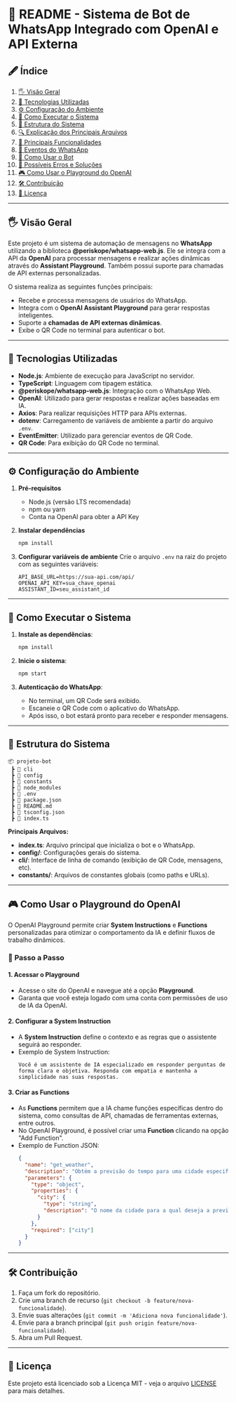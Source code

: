 
# 📙 **README - Sistema de Bot de WhatsApp Integrado com OpenAI e API Externa**

## 🖋️ **Índice**
1. [🖐 Visão Geral](#-visao-geral)
2. [🔧️ Tecnologias Utilizadas](#️-tecnologias-utilizadas)
3. [⚙️ Configuração do Ambiente](#️-configuracao-do-ambiente)
4. [🚀 Como Executar o Sistema](#-como-executar-o-sistema)
5. [📡 Estrutura do Sistema](#-estrutura-do-sistema)
6. [🔍 Explicação dos Principais Arquivos](#-explicacao-dos-principais-arquivos)
7. [🚀 Principais Funcionalidades](#-principais-funcionalidades)
8. [📢 Eventos do WhatsApp](#-eventos-do-whatsapp)
9. [💬 Como Usar o Bot](#-como-usar-o-bot)
10. [🔧️ Possíveis Erros e Soluções](#️-possiveis-erros-e-solucoes)
11. [🎮 Como Usar o Playground do OpenAI](#-como-usar-o-playground-do-openai)
12. [🛠️ Contribuição](#-contribuicao)
13. [📜 Licença](#-licenca)

---

## 🖐 **Visão Geral**
Este projeto é um sistema de automação de mensagens no **WhatsApp** utilizando a biblioteca **@periskope/whatsapp-web.js**. Ele se integra com a API da **OpenAI** para processar mensagens e realizar ações dinâmicas através do **Assistant Playground**. Também possui suporte para chamadas de API externas personalizadas.

O sistema realiza as seguintes funções principais:
- Recebe e processa mensagens de usuários do WhatsApp.
- Integra com o **OpenAI Assistant Playground** para gerar respostas inteligentes.
- Suporte a **chamadas de API externas dinâmicas**.
- Exibe o QR Code no terminal para autenticar o bot.

---

## 🔧️ **Tecnologias Utilizadas**
- **Node.js**: Ambiente de execução para JavaScript no servidor.
- **TypeScript**: Linguagem com tipagem estática.
- **@periskope/whatsapp-web.js**: Integração com o WhatsApp Web.
- **OpenAI**: Utilizado para gerar respostas e realizar ações baseadas em IA.
- **Axios**: Para realizar requisições HTTP para APIs externas.
- **dotenv**: Carregamento de variáveis de ambiente a partir do arquivo `.env`.
- **EventEmitter**: Utilizado para gerenciar eventos de QR Code.
- **QR Code**: Para exibição do QR Code no terminal.

---

## ⚙️ **Configuração do Ambiente**
1. **Pré-requisitos**
   - Node.js (versão LTS recomendada)
   - npm ou yarn
   - Conta na OpenAI para obter a API Key
   
2. **Instalar dependências**
   ```bash
   npm install
   ```

3. **Configurar variáveis de ambiente**
   Crie o arquivo `.env` na raiz do projeto com as seguintes variáveis:
   ```env
   API_BASE_URL=https://sua-api.com/api/
   OPENAI_API_KEY=sua_chave_openai
   ASSISTANT_ID=seu_assistant_id
   ```

---

## 🚀 **Como Executar o Sistema**
1. **Instale as dependências**:
   ```bash
   npm install
   ```

2. **Inicie o sistema**:
   ```bash
   npm start
   ```
   
3. **Autenticação do WhatsApp**:
   - No terminal, um QR Code será exibido.
   - Escaneie o QR Code com o aplicativo do WhatsApp.
   - Após isso, o bot estará pronto para receber e responder mensagens.

---

## 📡 **Estrutura do Sistema**
```
📦 projeto-bot
 ┣ 📂 cli
 ┣ 📂 config
 ┣ 📂 constants
 ┣ 📂 node_modules
 ┣ 📜 .env
 ┣ 📜 package.json
 ┣ 📜 README.md
 ┣ 📜 tsconfig.json
 ┣ 📜 index.ts
```
**Principais Arquivos:**
- **index.ts**: Arquivo principal que inicializa o bot e o WhatsApp.
- **config/**: Configurações gerais do sistema.
- **cli/**: Interface de linha de comando (exibição de QR Code, mensagens, etc).
- **constants/**: Arquivos de constantes globais (como paths e URLs).

---

## 🎮 **Como Usar o Playground do OpenAI**
O OpenAI Playground permite criar **System Instructions** e **Functions** personalizadas para otimizar o comportamento da IA e definir fluxos de trabalho dinâmicos.

### 🔧 **Passo a Passo**

#### 1. **Acessar o Playground**
- Acesse o site do OpenAI e navegue até a opção **Playground**.
- Garanta que você esteja logado com uma conta com permissões de uso de IA da OpenAI.

#### 2. **Configurar a System Instruction**
- A **System Instruction** define o contexto e as regras que o assistente seguirá ao responder.
- Exemplo de System Instruction:
  ```text
  Você é um assistente de IA especializado em responder perguntas de forma clara e objetiva. Responda com empatia e mantenha a simplicidade nas suas respostas.
  ```

#### 3. **Criar as Functions**
- As **Functions** permitem que a IA chame funções específicas dentro do sistema, como consultas de API, chamadas de ferramentas externas, entre outros.
- No OpenAI Playground, é possível criar uma **Function** clicando na opção "Add Function".
- Exemplo de Function JSON:
  ```json
  {
    "name": "get_weather",
    "description": "Obtém a previsão do tempo para uma cidade especificada.",
    "parameters": {
      "type": "object",
      "properties": {
        "city": {
          "type": "string",
          "description": "O nome da cidade para a qual deseja a previsão do tempo."
        }
      },
      "required": ["city"]
    }
  }
  ```

---

## 🛠️ **Contribuição**
1. Faça um fork do repositório.
2. Crie uma branch de recurso (`git checkout -b feature/nova-funcionalidade`).
3. Envie suas alterações (`git commit -m 'Adiciona nova funcionalidade'`).
4. Envie para a branch principal (`git push origin feature/nova-funcionalidade`).
5. Abra um Pull Request.

---

## 📜 **Licença**
Este projeto está licenciado sob a Licença MIT - veja o arquivo [LICENSE](LICENSE) para mais detalhes.
